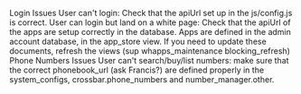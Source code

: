 Login Issues
User can't login: Check that the apiUrl set up in the js/config.js is correct.
User can login but land on a white page: Check that the apiUrl of the apps are setup correctly in the database. Apps are defined in the admin account database, in the app_store view. If you need to update these documents, refresh the views (sup whapps_maintenance blocking_refresh)
Phone Numbers Issues
User can't search/buy/list numbers: make sure that the correct phonebook_url (ask Francis?) are defined properly in the system_configs, crossbar.phone_numbers and number_manager.other.
